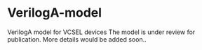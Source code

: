 # VerilogA-model
VerilogA model for VCSEL devices
The model is under review for publication. 
More details would be added soon..
